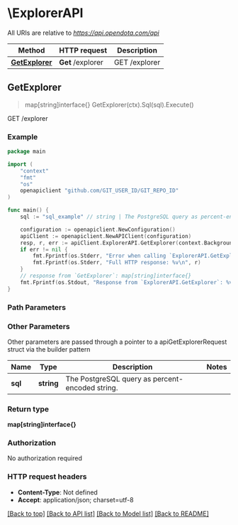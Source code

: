 # \ExplorerAPI

All URIs are relative to *https://api.opendota.com/api*

Method | HTTP request | Description
------------- | ------------- | -------------
[**GetExplorer**](ExplorerAPI.md#GetExplorer) | **Get** /explorer | GET /explorer



## GetExplorer

> map[string]interface{} GetExplorer(ctx).Sql(sql).Execute()

GET /explorer



### Example

```go
package main

import (
	"context"
	"fmt"
	"os"
	openapiclient "github.com/GIT_USER_ID/GIT_REPO_ID"
)

func main() {
	sql := "sql_example" // string | The PostgreSQL query as percent-encoded string. (optional)

	configuration := openapiclient.NewConfiguration()
	apiClient := openapiclient.NewAPIClient(configuration)
	resp, r, err := apiClient.ExplorerAPI.GetExplorer(context.Background()).Sql(sql).Execute()
	if err != nil {
		fmt.Fprintf(os.Stderr, "Error when calling `ExplorerAPI.GetExplorer``: %v\n", err)
		fmt.Fprintf(os.Stderr, "Full HTTP response: %v\n", r)
	}
	// response from `GetExplorer`: map[string]interface{}
	fmt.Fprintf(os.Stdout, "Response from `ExplorerAPI.GetExplorer`: %v\n", resp)
}
```

### Path Parameters



### Other Parameters

Other parameters are passed through a pointer to a apiGetExplorerRequest struct via the builder pattern


Name | Type | Description  | Notes
------------- | ------------- | ------------- | -------------
 **sql** | **string** | The PostgreSQL query as percent-encoded string. | 

### Return type

**map[string]interface{}**

### Authorization

No authorization required

### HTTP request headers

- **Content-Type**: Not defined
- **Accept**: application/json; charset=utf-8

[[Back to top]](#) [[Back to API list]](../README.md#documentation-for-api-endpoints)
[[Back to Model list]](../README.md#documentation-for-models)
[[Back to README]](../README.md)

